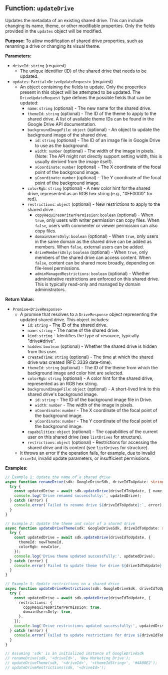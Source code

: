 ## Function: `updateDrive`

Updates the metadata of an existing shared drive. This can include changing its name, theme, or other modifiable properties. Only the fields provided in the `updates` object will be modified.

**Purpose:**
To allow modification of shared drive properties, such as renaming a drive or changing its visual theme.

**Parameters:**
- `driveId`: `string` (required)
  - The unique identifier (ID) of the shared drive that needs to be updated.
- `updates`: `Partial<DriveUpdateRequest>` (required)
  - An object containing the fields to update. Only the properties present in this object will be attempted to be updated. The `DriveUpdateRequest` type defines the possible fields that can be updated:
    - `name`: `string` (optional) - The new name for the shared drive.
    - `themeId`: `string` (optional) - The ID of the theme to apply to the shared drive. A list of available theme IDs can be found in the Google Drive API documentation.
    - `backgroundImageFile`: `object` (optional) - An object to update the background image of the shared drive. 
        - `id`: `string` (optional) - The ID of an image file in Google Drive to use as the background.
        - `width`: `number` (optional) - The width of the image in pixels. (Note: The API might not directly support setting width, this is usually derived from the image itself).
        - `xCoordinate`: `number` (optional) - The X coordinate of the focal point of the background image.
        - `yCoordinate`: `number` (optional) - The Y coordinate of the focal point of the background image.
    - `colorRgb`: `string` (optional) - A new color hint for the shared drive, represented as an RGB hex string (e.g., "#FF0000" for red).
    - `restrictions`: `object` (optional) - New restrictions to apply to the shared drive.
        - `copyRequiresWriterPermission`: `boolean` (optional) - When `true`, only users with writer permission can copy files. When `false`, users with commenter or viewer permission can also copy files.
        - `domainUsersOnly`: `boolean` (optional) - When `true`, only users in the same domain as the shared drive can be added as members. When `false`, external users can be added.
        - `driveMembersOnly`: `boolean` (optional) - When `true`, only members of the shared drive can access content. When `false`, content can be shared more broadly, depending on file-level permissions.
        - `adminManagedRestrictions`: `boolean` (optional) - Whether administrative restrictions are enforced on this shared drive. This is typically read-only and managed by domain administrators.

**Return Value:**
- `Promise<DriveResponse>`
  - A promise that resolves to a `DriveResponse` object representing the updated shared drive. This object includes:
    - `id`: `string` - The ID of the shared drive.
    - `name`: `string` - The name of the shared drive.
    - `kind`: `string` - Identifies the type of resource, typically "drive#drive".
    - `hidden`: `boolean` (optional) - Whether the shared drive is hidden from this user.
    - `createdTime`: `string` (optional) - The time at which the shared drive was created (RFC 3339 date-time).
    - `themeId`: `string` (optional) - The ID of the theme from which the background image and color hint are selected.
    - `colorRgb`: `string` (optional) - A color hint for the shared drive, represented as an RGB hex string.
    - `backgroundImageFile`: `object` (optional) - A short-lived link to this shared drive's background image.
        - `id`: `string` - The ID of the background image file in Drive.
        - `width`: `number` - The width of the image in pixels.
        - `xCoordinate`: `number` - The X coordinate of the focal point of the background image.
        - `yCoordinate`: `number` - The Y coordinate of the focal point of the background image.
    - `capabilities`: `object` (optional) - The capabilities of the current user on this shared drive (see `listDrives` for structure).
    - `restrictions`: `object` (optional) - Restrictions for accessing the shared drive and its content (see `listDrives` for structure).
  - It throws an error if the operation fails, for example, due to invalid `driveId`, invalid update parameters, or insufficient permissions.

**Examples:**
```typescript
// Example 1: Update the name of a shared drive
async function renameDrive(sdk: GoogleDriveSdk, driveIdToUpdate: string, newName: string) {
  try {
    const updatedDrive = await sdk.updateDrive(driveIdToUpdate, { name: newName });
    console.log('Drive renamed successfully:', updatedDrive);
  } catch (error) {
    console.error(`Failed to rename drive ${driveIdToUpdate}:`, error);
  }
}

// Example 2: Update the theme and color of a shared drive
async function updateDriveTheme(sdk: GoogleDriveSdk, driveIdToUpdate: string, newThemeId: string, newColor: string) {
  try {
    const updatedDrive = await sdk.updateDrive(driveIdToUpdate, {
      themeId: newThemeId,
      colorRgb: newColor,
    });
    console.log('Drive theme updated successfully:', updatedDrive);
  } catch (error) {
    console.error(`Failed to update theme for drive ${driveIdToUpdate}:`, error);
  }
}

// Example 3: Update restrictions on a shared drive
async function updateDriveRestrictions(sdk: GoogleDriveSdk, driveIdToUpdate: string) {
  try {
    const updatedDrive = await sdk.updateDrive(driveIdToUpdate, {
      restrictions: {
        copyRequiresWriterPermission: true,
        domainUsersOnly: true,
      },
    });
    console.log('Drive restrictions updated successfully:', updatedDrive);
  } catch (error) {
    console.error(`Failed to update restrictions for drive ${driveIdToUpdate}:`, error);
  }
}

// Assuming 'sdk' is an initialized instance of GoogleDriveSdk
// renameDrive(sdk, '<driveId>', 'New Marketing Drive');
// updateDriveTheme(sdk, '<driveId>', '<themeIdString>', '#4A90E2');
// updateDriveRestrictions(sdk, '<driveId>');
```
